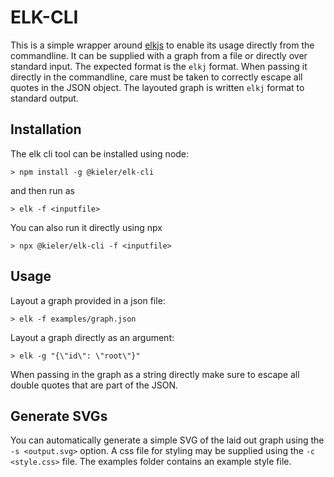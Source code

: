 # ELK-CLI
This is a simple wrapper around [elkjs](https://github.com/kieler/elkjs) to enable its usage directly from the commandline. It can be supplied with a graph from a file or directly over standard input. The expected format is the `elkj` format. When passing it directly in the commandline, care must be taken to correctly escape all quotes in the JSON object. The layouted graph is written `elkj` format to standard output.

## Installation
The elk cli tool can be installed using node:
```
> npm install -g @kieler/elk-cli
```
and then run as
```
> elk -f <inputfile>
```

You can also run it directly using npx
```
> npx @kieler/elk-cli -f <inputfile>
```

## Usage

Layout a graph provided in a json file:
```
> elk -f examples/graph.json
```

Layout a graph directly as an argument:
```
> elk -g "{\"id\": \"root\"}"
```

When passing in the graph as a string directly make sure to escape all double quotes that are part of the JSON.

## Generate SVGs
You can automatically generate a simple SVG of the laid out graph using the `-s <output.svg>` option. A css file for styling may be supplied using the `-c <style.css>` file. The examples folder contains an example style file.
